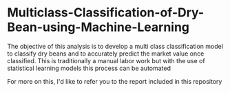 # Multiclass-Classification-of-Dry-Bean-using-Machine-Learning
The objective of this analysis is to develop a multi class classification model to classify dry beans and to accurately predict the market value once classified. This is traditionally a manual labor work but with the use of statistical learning models this process can be automated

For more on this, I'd like to refer you to the report included in this repository
